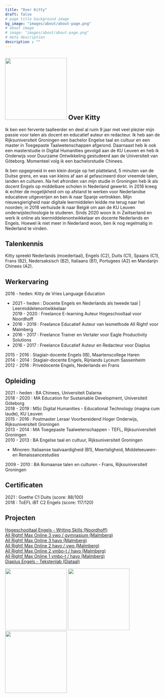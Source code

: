 ```yaml
---
title: "Over Kitty"
draft: false
# page title background image
bg_image: "images/about/about-page.png"
# about image
# image: "images/about/about-page.png"
# meta description
description : ""
---
```


## <img height=200px src=/images/about/kitty.jpeg> Over Kitty 
Ik ben een fervente taalleerder en deel al ruim 9 jaar met veel plezier mijn passie voor talen als docent en educatief auteur en redacteur. Ik heb aan de Rijksuniversiteit Groningen een bachelor Engelse taal en cultuur en een master in Toegepaste Taalwetenschappen afgerond. Daarnaast heb ik ook een masterstudie in Digital Humanities gevolgd aan de KU Leuven en heb ik Onderwijs voor Duurzame Ontwikkeling gestudeerd aan de Universiteit van Göteborg. Momenteel volg ik een bachelorstudie Chinees. 

Ik ben opgegroeid in een klein dorpje op het platteland, 5 minuten van de Duitse grens, en was van kleins af aan al gefascineerd door vreemde talen, landen en culturen. Na het afronden van mijn studie in Groningen heb ik als docent Engels op middelbare scholen in Nederland gewerkt. In 2016 kreeg ik echter de mogelijkheid om op afstand te werken voor Nederlandse educatieve uitgeverijen en ben ik naar Spanje vertrokken. Mijn nieuwsgierigheid naar digitale leermiddelen leidde me terug naar het noorden; in 2018 verhuisde ik naar België om aan de KU Leuven onderwijstechnologie te studeren. Sinds 2020 woon ik in Zwitserland en werk ik online als leermiddelenontwikkelaar en docente Nederlands en Engels. Hoewel ik niet meer in Nederland woon, ben ik nog regelmatig in Nederland te vinden. 

## Talenkennis
Kitty spreekt Nederlands (moedertaal), Engels (C2), Duits (C1), Spaans (C1), Frans (B2), Nedersaksisch (B2), Italiaans (B1), Portugees (A2) en Mandarijn Chinees (A2).

## Werkervaring

2016 - heden: Kitty de Vries Language Education  
* 2021 - heden : Docente Engels en Nederlands als tweede taal | Leermiddelenontwikkelaar  
2019 - 2020 : Freelance E-learning Auteur Hogeschooltaal voor Noordhoff
* 2016 - 2019 : Freelance Educatief Auteur van lesmethode All Right! voor Malmberg  
* 2016 - 2017 : Freelance Trainer en Vertaler voor Eagle Productivity Solutions  
* 2016 - 2017 : Freelance Educatief Auteur en Redacteur voor Diaplus  

2015 - 2016 : Stagiair-docente Engels (IB), Maartenscollege Haren  
2014 - 2014 : Stagiair-docente Engels, Rijnlands Lyceum Sassenheim  
2012 - 2016 : Privédocente Engels, Nederlands en Frans


## Opleiding
2021 - heden : BA Chinees, Universiteit Dalarna   
2018 - 2020 : MA Education for Sustainable Development, Universiteit Göteborg  
2018 - 2019 : MSc Digital Humanities - Educational Technology (magna cum laude), KU Leuven  
2015 - 2016 : Postmaster Leraar Voorbereidend Hoger Onderwijs, Rijksuniversiteit Groningen  
2013 - 2014 : MA Toegepaste Taalwetenschappen - TEFL, Rijksuniversiteit Groningen    
2010 - 2013 : BA Engelse taal en cultuur, Rijksuniversiteit Groningen 
- Minoren: Italiaanse taalvaardigheid (B1), Meertaligheid, Middeleeuwen- en Renaissancestudies

2009 - 2010 : BA Romaanse talen en culturen - Frans, Rijksuniversiteit Groningen  

## Certificaten 
2021 : Goethe C1 Duits (score: 88/100)  
2018 : ToEFL iBT C2 Engels (score: 117/120)  

## Projecten 
[Hogeschooltaal Engels - Writing Skills (Noordhoff)](https://www.hogeschooltaal.nl/hogeschooltaal-engels/?lang=en)  
[All Right! Max Online 3 vwo / gymnasium (Malmberg)](https://www.malmberg.nl/voortgezet-onderwijs/methodes/talen/engels/all-right-onderbouw.htm)   
[All Right! Max Online 3 havo (Malmberg)](https://www.malmberg.nl/voortgezet-onderwijs/methodes/talen/engels/all-right-onderbouw.htm)    
[All Right! Max Online 2 havo / vwo (Malmberg)](https://www.malmberg.nl/voortgezet-onderwijs/methodes/talen/engels/all-right-onderbouw.htm)  
[All Right! Max Online 2 vmbo-t / havo (Malmberg)](https://www.malmberg.nl/voortgezet-onderwijs/methodes/talen/engels/all-right-onderbouw.htm)  
[All Right! Max Online 1 vmbo-t / havo (Malmberg)](https://www.malmberg.nl/voortgezet-onderwijs/methodes/talen/engels/all-right-onderbouw.htm)  
[Diaplus Engels - Tekstenlab (Diataal)](https://www.diatoetsen.nl/voortgezet-onderwijs/diaplus/)  

<div>
<img height=200px src=/images/about/tekstenlab.png>
<img height=200px src=/images/about/hogeschooltaal.png>
<img height=200px src=/images/about/allright.png>
</div>
